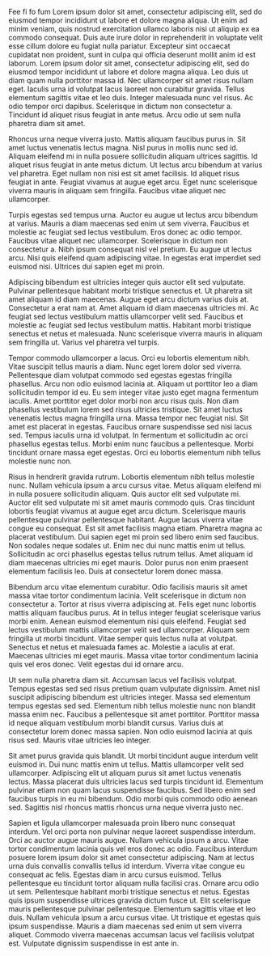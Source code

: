 Fee fi fo fum
Lorem ipsum dolor sit amet, consectetur adipiscing elit, sed do eiusmod tempor incididunt ut labore et dolore magna aliqua. Ut enim ad minim veniam, quis nostrud exercitation ullamco laboris nisi ut aliquip ex ea commodo consequat. Duis aute irure dolor in reprehenderit in voluptate velit esse cillum dolore eu fugiat nulla pariatur. Excepteur sint occaecat cupidatat non proident, sunt in culpa qui officia deserunt mollit anim id est laborum.
Lorem ipsum dolor sit amet, consectetur adipiscing elit, sed do eiusmod tempor incididunt ut labore et dolore magna aliqua. Leo duis ut diam quam nulla porttitor massa id. Nec ullamcorper sit amet risus nullam eget. Iaculis urna id volutpat lacus laoreet non curabitur gravida. Tellus elementum sagittis vitae et leo duis. Integer malesuada nunc vel risus. Ac odio tempor orci dapibus. Scelerisque in dictum non consectetur a. Tincidunt id aliquet risus feugiat in ante metus. Arcu odio ut sem nulla pharetra diam sit amet.

Rhoncus urna neque viverra justo. Mattis aliquam faucibus purus in. Sit amet luctus venenatis lectus magna. Nisl purus in mollis nunc sed id. Aliquam eleifend mi in nulla posuere sollicitudin aliquam ultrices sagittis. Id aliquet risus feugiat in ante metus dictum. Ut lectus arcu bibendum at varius vel pharetra. Eget nullam non nisi est sit amet facilisis. Id aliquet risus feugiat in ante. Feugiat vivamus at augue eget arcu. Eget nunc scelerisque viverra mauris in aliquam sem fringilla. Faucibus vitae aliquet nec ullamcorper.

Turpis egestas sed tempus urna. Auctor eu augue ut lectus arcu bibendum at varius. Mauris a diam maecenas sed enim ut sem viverra. Faucibus et molestie ac feugiat sed lectus vestibulum. Eros donec ac odio tempor. Faucibus vitae aliquet nec ullamcorper. Scelerisque in dictum non consectetur a. Nibh ipsum consequat nisl vel pretium. Eu augue ut lectus arcu. Nisi quis eleifend quam adipiscing vitae. In egestas erat imperdiet sed euismod nisi. Ultrices dui sapien eget mi proin.

Adipiscing bibendum est ultricies integer quis auctor elit sed vulputate. Pulvinar pellentesque habitant morbi tristique senectus et. Ut pharetra sit amet aliquam id diam maecenas. Augue eget arcu dictum varius duis at. Consectetur a erat nam at. Amet aliquam id diam maecenas ultricies mi. Ac feugiat sed lectus vestibulum mattis ullamcorper velit sed. Faucibus et molestie ac feugiat sed lectus vestibulum mattis. Habitant morbi tristique senectus et netus et malesuada. Nunc scelerisque viverra mauris in aliquam sem fringilla ut. Varius vel pharetra vel turpis.

Tempor commodo ullamcorper a lacus. Orci eu lobortis elementum nibh. Vitae suscipit tellus mauris a diam. Nunc eget lorem dolor sed viverra. Pellentesque diam volutpat commodo sed egestas egestas fringilla phasellus. Arcu non odio euismod lacinia at. Aliquam ut porttitor leo a diam sollicitudin tempor id eu. Eu sem integer vitae justo eget magna fermentum iaculis. Amet porttitor eget dolor morbi non arcu risus quis. Non diam phasellus vestibulum lorem sed risus ultricies tristique. Sit amet luctus venenatis lectus magna fringilla urna. Massa tempor nec feugiat nisl. Sit amet est placerat in egestas. Faucibus ornare suspendisse sed nisi lacus sed. Tempus iaculis urna id volutpat. In fermentum et sollicitudin ac orci phasellus egestas tellus. Morbi enim nunc faucibus a pellentesque. Morbi tincidunt ornare massa eget egestas. Orci eu lobortis elementum nibh tellus molestie nunc non.

Risus in hendrerit gravida rutrum. Lobortis elementum nibh tellus molestie nunc. Nullam vehicula ipsum a arcu cursus vitae. Metus aliquam eleifend mi in nulla posuere sollicitudin aliquam. Quis auctor elit sed vulputate mi. Auctor elit sed vulputate mi sit amet mauris commodo quis. Cras tincidunt lobortis feugiat vivamus at augue eget arcu dictum. Scelerisque mauris pellentesque pulvinar pellentesque habitant. Augue lacus viverra vitae congue eu consequat. Est sit amet facilisis magna etiam. Pharetra magna ac placerat vestibulum. Dui sapien eget mi proin sed libero enim sed faucibus. Non sodales neque sodales ut. Enim nec dui nunc mattis enim ut tellus. Sollicitudin ac orci phasellus egestas tellus rutrum tellus. Amet aliquam id diam maecenas ultricies mi eget mauris. Dolor purus non enim praesent elementum facilisis leo. Duis at consectetur lorem donec massa.

Bibendum arcu vitae elementum curabitur. Odio facilisis mauris sit amet massa vitae tortor condimentum lacinia. Velit scelerisque in dictum non consectetur a. Tortor at risus viverra adipiscing at. Felis eget nunc lobortis mattis aliquam faucibus purus. At in tellus integer feugiat scelerisque varius morbi enim. Aenean euismod elementum nisi quis eleifend. Feugiat sed lectus vestibulum mattis ullamcorper velit sed ullamcorper. Aliquam sem fringilla ut morbi tincidunt. Vitae semper quis lectus nulla at volutpat. Senectus et netus et malesuada fames ac. Molestie a iaculis at erat. Maecenas ultricies mi eget mauris. Massa vitae tortor condimentum lacinia quis vel eros donec. Velit egestas dui id ornare arcu.

Ut sem nulla pharetra diam sit. Accumsan lacus vel facilisis volutpat. Tempus egestas sed sed risus pretium quam vulputate dignissim. Amet nisl suscipit adipiscing bibendum est ultricies integer. Massa sed elementum tempus egestas sed sed. Elementum nibh tellus molestie nunc non blandit massa enim nec. Faucibus a pellentesque sit amet porttitor. Porttitor massa id neque aliquam vestibulum morbi blandit cursus. Varius duis at consectetur lorem donec massa sapien. Non odio euismod lacinia at quis risus sed. Mauris vitae ultricies leo integer.

Sit amet purus gravida quis blandit. Ut morbi tincidunt augue interdum velit euismod in. Dui nunc mattis enim ut tellus. Mattis ullamcorper velit sed ullamcorper. Adipiscing elit ut aliquam purus sit amet luctus venenatis lectus. Massa placerat duis ultricies lacus sed turpis tincidunt id. Elementum pulvinar etiam non quam lacus suspendisse faucibus. Sed libero enim sed faucibus turpis in eu mi bibendum. Odio morbi quis commodo odio aenean sed. Sagittis nisl rhoncus mattis rhoncus urna neque viverra justo nec.

Sapien et ligula ullamcorper malesuada proin libero nunc consequat interdum. Vel orci porta non pulvinar neque laoreet suspendisse interdum. Orci ac auctor augue mauris augue. Nullam vehicula ipsum a arcu. Vitae tortor condimentum lacinia quis vel eros donec ac odio. Faucibus interdum posuere lorem ipsum dolor sit amet consectetur adipiscing. Nam at lectus urna duis convallis convallis tellus id interdum. Viverra vitae congue eu consequat ac felis. Egestas diam in arcu cursus euismod. Tellus pellentesque eu tincidunt tortor aliquam nulla facilisi cras. Ornare arcu odio ut sem. Pellentesque habitant morbi tristique senectus et netus. Egestas quis ipsum suspendisse ultrices gravida dictum fusce ut. Elit scelerisque mauris pellentesque pulvinar pellentesque. Elementum sagittis vitae et leo duis. Nullam vehicula ipsum a arcu cursus vitae. Ut tristique et egestas quis ipsum suspendisse. Mauris a diam maecenas sed enim ut sem viverra aliquet. Commodo viverra maecenas accumsan lacus vel facilisis volutpat est. Vulputate dignissim suspendisse in est ante in.
